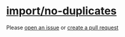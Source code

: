 [import/no-duplicates](https://github.com/import-js/eslint-plugin-import/blob/v2.25.4/docs/rules/no-duplicates.md)
==================================================================================================================
Please [open an issue](https://github.com/professional-js/eslint-config/issues/new)
or [create a pull request](https://github.com/professional-js/eslint-config/edit/main/src/rules-configurations/import/no-duplicates.md)
